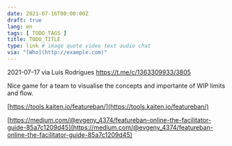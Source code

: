 ```yaml
---
date: 2021-07-16T00:00:00Z
draft: true
lang: en
tags: [ TODO_TAGS ]
title: TODO_TITLE
type: link # image quote video text audio chat
via: "[Who](http://example.com)"
---
```



2021-07-17 via Luís Rodrigues
https://t.me/c/1363309933/3805


Nice game for a team to visualise the concepts and importante of WIP limits and flow.

[https://tools.kaiten.io/featureban/](https://tools.kaiten.io/featureban/)

[https://medium.com/@evgeny_4374/featureban-online-the-facilitator-guide-85a7c1209d45](https://medium.com/@evgeny_4374/featureban-online-the-facilitator-guide-85a7c1209d45)

